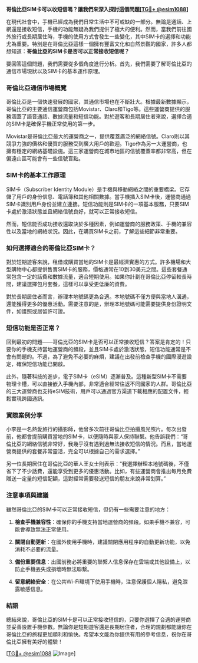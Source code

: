 **哥倫比亞SIM卡可以收短信嗎？讓我們來深入探討這個問題[[TG💪+ @esim1088](https://t.me/s/esim1088)]**

在現代社會中，手機已經成為我們日常生活中不可或缺的一部分。無論是通話、上網還是接收短信，手機的功能無疑為我們提供了極大的便利。然而，當我們前往國外旅行或長期居住時，手機的使用方式會發生一些變化，其中SIM卡的選擇和功能尤為重要。特別是在哥倫比亞這樣一個擁有豐富文化和自然景觀的國家，許多人都想知道：**哥倫比亞的SIM卡是否可以正常接收短信呢？**

要回答這個問題，我們需要從多個角度進行分析。首先，我們需要了解哥倫比亞的通信市場現狀以及SIM卡的基本運作原理。

### 哥倫比亞通信市場概覽

哥倫比亞是一個快速發展的國家，其通信市場也在不斷壯大。根據最新數據顯示，哥倫比亞的主要通信運營商包括Movistar、Claro和Tigo等。這些運營商提供的服務涵蓋了語音通話、數據流量和短信功能。對於遊客和長期居住者來說，選擇合適的SIM卡是確保手機正常使用的第一步。

Movistar是哥倫比亞最大的運營商之一，提供覆蓋廣泛的網絡信號。Claro則以其競爭力強的價格和優質的服務受到廣大用戶的歡迎。Tigo作為另一大運營商，也擁有穩定的網絡基礎設施。這三家運營商在城市地區的信號覆蓋率都非常高，但在偏遠山區可能會有一些信號盲點。

### SIM卡的基本工作原理

SIM卡（Subscriber Identity Module）是手機與移動網絡之間的重要橋梁。它存儲了用戶的身份信息、電話簿和其他相關數據。當手機插入SIM卡後，運營商通過SIM卡識別用戶身份並建立連接。短信功能則是SIM卡的一項基本服務，只要SIM卡處於激活狀態並且網絡信號良好，就可以正常接收短信。

然而，短信能否成功接收還取決於多種因素，例如運營商的服務政策、手機的兼容性以及當地的網絡狀況。因此，在購買SIM卡之前，了解這些細節非常重要。

### 如何選擇適合的哥倫比亞SIM卡？

對於短期遊客來說，租借或購買當地的SIM卡是最經濟實惠的方式。許多機場和大型購物中心都提供售賣SIM卡的服務，價格通常在10到30美元之間。這些套餐通常包含一定的話費和數據流量，適合短期使用。如果你計劃在哥倫比亞停留較長時間，建議選擇包月套餐，這樣可以享受更低廉的資費。

對於長期居住者而言，辦理本地號碼更為合適。本地號碼不僅方便與當地人溝通，還能獲得更多的優惠活動。需要注意的是，辦理本地號碼可能需要提供身份證明文件，如護照或居留許可證。

### 短信功能是否正常？

回到最初的問題——哥倫比亞的SIM卡是否可以正常接收短信？答案是肯定的！只要你的手機支持當地運營商的頻段，並且SIM卡處於激活狀態，短信功能通常是不會有問題的。不過，為了避免不必要的麻煩，建議在出發前檢查手機的國際漫遊設定，確保短信功能已開啟。

此外，隨著科技的進步，電子SIM卡（eSIM）逐漸普及。這種新型SIM卡不需要物理卡槽，可以直接嵌入手機內部，非常適合經常往返不同國家的人群。哥倫比亞的三大運營商也支持eSIM技術，用戶可以通過官方渠道下載相應的配置文件，輕鬆實現跨國通訊。

### 實際案例分享

小李是一名熱愛旅行的攝影師，他曾多次前往哥倫比亞拍攝風光照片。每次出發前，他都會提前購買當地的SIM卡，以便隨時與家人保持聯繫。他告訴我們：“哥倫比亞的網絡信號非常好，我幾乎沒有遇到過無法接收短信的情況。而且，當地運營商提供的套餐非常靈活，完全可以根據自己的需求選擇。”

另一位長期居住在哥倫比亞的華人王女士則表示：“我選擇辦理本地號碼後，不僅省下了不少話費，還能享受到更多的優惠活動。比如，有些運營商會推出每月免費贈送一定量的短信配額，這對經常需要發送短信的朋友來說非常划算。”

### 注意事項與建議

雖然哥倫比亞的SIM卡可以正常接收短信，但仍有一些需要注意的地方：

1. **檢查手機兼容性**：確保你的手機支持當地運營商的頻段。如果手機不兼容，可能會導致無法正常使用。
   
2. **關閉自動更新**：在國外使用手機時，建議關閉應用程序的自動更新功能，以免消耗不必要的流量。

3. **備份重要信息**：出國前務必將重要的聯繫人信息保存在雲端或其他設備上，以防止手機丟失或損壞時無法聯繫。

4. **留意網絡安全**：在公共Wi-Fi環境下使用手機時，注意保護個人隱私，避免泄露敏感信息。

### 結語

總結來說，哥倫比亞的SIM卡是可以正常接收短信的，只要你選擇了合適的運營商並妥善設置手機參數。無論你是短期遊客還是長期居住者，合理的規劃都能讓你在哥倫比亞的旅程更加順利和愉快。希望本文能為你提供有用的參考信息，祝你在哥倫比亞擁有美好的體驗！

[[TG💪+ @esim1088](https://t.me/s/esim1088) ![Image](https://i.postimg.cc/4NQfJmqS/Snipaste-2025-05-13-00-14-12.png)]